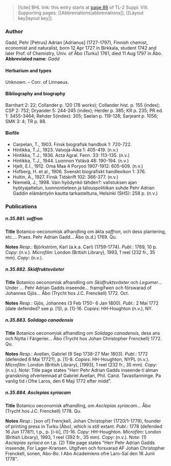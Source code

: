 > [!cite] BHL link: this entry starts at [page 86](https://www.biodiversitylibrary.org/page/33258564) of TL-2 Suppl. VIII.
> Supporting pages: [[Abbreviations|abbreviations]], [[Layout key|layout key]].

### Author

Gadd, Pehr \[Petrus\] Adrian \[Adrianus\] (1727-1797), Finnish chemist, economist and naturalist, born 12 Apr 1727 in Birkkala, student 1742 and later Prof. of Chemistry, Univ. of Åbo (Turku) 1761, died 11 Aug 1797 in Åbo. 
**Abbreviated name**: *Gadd*

#### Herbarium and types

Unknown. – Corr. of Linnaeus.

#### Bibliography and biography

Barnhart 2: 22; Collander p. 120 (78 works); Collander hist. p. 155 (index); CSP 2: 752; Dryander 5: 244-245 (index); Herder p. 385; KR p. 235; PR ed. 1: 3455-3464; Rehder 5(index): 305; Saelan p. 119-128; Sarjeant p. 1056; SMK 3: 4; TR p. 88.

#### Biofile

- Carpelan, T., 1903. Finsk biografisk handbok 1: 720-722.
- Hintikka, T.J., 1923. Valvoja-Aika 1: 405-419. (n.v.)
- Hintikka, T.J., 1936. Acta Agral. Fenn. 33: 113-135. (n.v.)
- Hintikka, T.J., 1944. Luonnon Ystävä 48: 190-194. (n.v.)
- Hjelt, E.I., 1912. Oma Maa 4 Poryoo 1907-1912: 605-609. (n.v.)
- Hofberg, H. et al., 1906. Svenskt biografiskt handlexikon 1: 376.
- Hultin, A., 1927. Finsk Tidskrift 102: 366-377. (n.v.)
- Niemelä, J., 1998. Vain hyödynkö tähden?: valistuksen ajan hyötyajattelun, luonnontieteen ja talouspolitiikan suhde Pehr Adrian Gaddin elämäntyön kautta tarkasteltuna, Helsinki (SHS): 258 p. (n.v.)

### Publications

##### n.35.881. saffron

**Title**
Botanico-oeconomisk afhandling om äkta *saffron*, och dess plantering, etc.... Praes. Pehr Adrian Gadd... Åbo (s.d.) 1769. Qu.

**Notes**
*Resp*.: Björkström, Karl (a.k.a. Carl) (1759-1774).
*Publ*.: 1769, 10 p. *Copy*: (n.v.). *Microfilm*: London (British Library), 1993, 1 reel (232 fr., 35 mm). *Copy*: (n.v.).

##### n.35.882. Skidfruktsväxter

**Title**
Botanico oeconomisk afhandling om *Skidfruktsväxter* och *Legumer*... Under ... Pehr Adrian Gadds inseende... framgifwen och förswarad of Johannes Gjös... Åbo (Trycht hos J.C. Frenckell) 1772. Oct.

**Notes**
*Resp*.: Gjös, Johannes (3 Feb 1750- 6 Jan 1800).
*Publ*.: 2 Mai 1772 (date defended? see p. \[1\]), p. \[1\]-16. *Copies*: HH-Houghton (n.v.), NY.

##### n.35.883. Solidago canadensis

**Title**
Botanico oeconomisk afhandling om *Solidago canadensis*, dess ans och Nytta i Färgerier... Åbo (Trycht hos Johan Christopher Frenckell) 1772. Qu.

**Notes**
*Resp*.: Avellan, Gabriel (9 Sep 1738-27 Mar 1803).
*Publ*.: 1772 (defended 6 Mai 1772?), p. \[1\]-8. *Copies*: HH-Houghton, NYPL (n.v.). *Microfilm*: London (British Library), \[1993\], 1 reel (232 fr., 35 mm). *Copy*: (n.v.).
*Note*: Title page states "Herr Pehr Adrian Gadds inseende ti alman granskning ofverlemnad af Gabriel Avellan, Phil. Cand. Tavastlanninge. Pa vanlig tid i Ofre Laros, den 6 Maji 1772 efter midd".

##### n.35.884. Asclepias syriacam

**Title**
Botanico oeconomisk afhandling, om *Asclepias syriacam*... Åbo (Trycht hos J.C. Frenckell) 1778. Qu.

**Notes**
*Resp*.: \[son of\] Frenckell, Johan Christopher (1720/1-1779), founder of printing press in Turku (Åbo), which is still extant.
*Publ*.: 1778 (defended 16 Jun 1778?), t.p., p. \[i-iii\], \[1\]-16. *Copy*: HH-Houghton. *Microfilm*: London (British Library), 1993, 1 reel (392 fr., 35 mm). *Copy*: (n.v.).
*Note*: (1) *Asclepias syriaca* on t.p. (2) Title page states "Herr Pehr Adrian Gadds inseende, For Lager-Kransen. Utgifven och forsvarad AF Johan Christopher Frenckell, sonen, Abo-Bo. I Abo Academiens ofre Laro-Sal den 16 Junii 1778".

